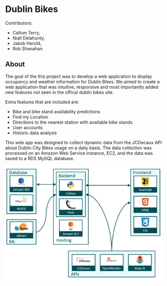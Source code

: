 # Dublin Bikes

Contributors:
* Callum Terry,
* Niall Delahunty,
* Jakob Herold,
* Rob Shanahan

## About

The goal of the this project was to develop a web application to display occupancy and weather information for Dublin Bikes. We aimed to create a web application that was intuitive, responsive and most importantly added new features not seen in the offical dublin bikes site.

Extra features that are included are:

* Bike and bike stand availability predictions
* Find my Location
* Directions to the nearest station with available bike stands
* User accounts
* Historic data analysis

This web app was designed to collect dynamic data from the JCDecaux API about Dublin City Bikes usage on a daily basis. The data collection was processed on an Amazon Web Service instance, EC2, and the data was saved to a RDS MySQL database.

<p align="center">
  <img src="documentation/architecture.PNG" alt="architecture">
</p>
